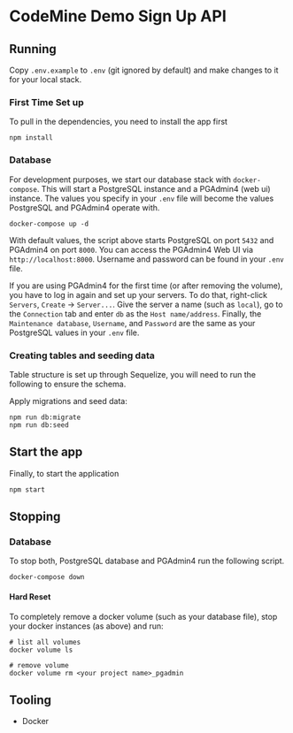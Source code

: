 # CodeMine Demo Sign Up API

## Running
Copy `.env.example` to `.env` (git ignored by default) and make changes to it for your local stack.

### First Time Set up
To pull in the dependencies, you need to install the app first
```
npm install
```

### Database
For development purposes, we start our database stack with `docker-compose`. This will start a PostgreSQL instance and a PGAdmin4 (web ui) instance. The values you specify in your `.env` file will become the values PostgreSQL and PGAdmin4 operate with.

```
docker-compose up -d
```

With default values, the script above starts PostgreSQL on port `5432` and PGAdmin4 on port `8000`. You can access the PGAdmin4 Web UI via `http://localhost:8000`. Username and password can be found in your `.env` file.

If you are using PGAdmin4 for the first time (or after removing the volume), you have to log in again and set up your servers. To do that, right-click `Servers`, `Create` -> `Server...`. Give the server a name (such as `local`), go to the `Connection` tab and enter `db` as the `Host name/address`. Finally, the `Maintenance database`, `Username`, and `Password` are the same as your PostgreSQL values in your `.env` file.


### Creating tables and seeding data

Table structure is set up through Sequelize, you will need to run the following to ensure the schema.

Apply migrations and seed data:
```
npm run db:migrate
npm run db:seed
```
## Start the app
Finally, to start the application
```
npm start
```


## Stopping

### Database
To stop both, PostgreSQL database and PGAdmin4 run the following script.

```
docker-compose down
```

#### Hard Reset
To completely remove a docker volume (such as your database file), stop your docker instances (as above) and run:

```
# list all volumes
docker volume ls

# remove volume
docker volume rm <your project name>_pgadmin
```

## Tooling
- Docker
